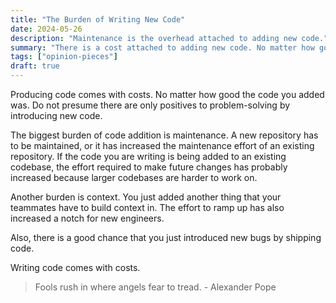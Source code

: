 ```yaml
---
title: "The Burden of Writing New Code"
date: 2024-05-26
description: "Maintenance is the overhead attached to adding new code."
summary: "There is a cost attached to adding new code. No matter how good the code you are adding. We must not presume there are only positives to our problem solving by introducing new code."
tags: ["opinion-pieces"]
draft: true
---
```


Producing code comes with costs. No matter how good the code you added was. Do not presume there are only positives to problem-solving by introducing new code.

The biggest burden of code addition is maintenance. A new repository has to be maintained, or it has increased the maintenance effort of an existing repository. If the code you are writing is being added to an existing codebase, the effort required to make future changes has probably increased because larger codebases are harder to work on.

Another burden is context. You just added another thing that your teammates have to build context in. The effort to ramp up has also increased a notch for new engineers.

Also, there is a good chance that you just introduced new bugs by shipping code.

Writing code comes with costs.

> Fools rush in where angels fear to tread. - Alexander Pope
